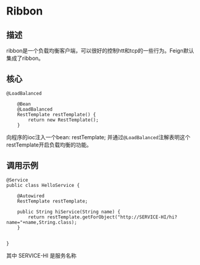 # Ribbon

## 描述
ribbon是一个负载均衡客户端，可以很好的控制htt和tcp的一些行为。Feign默认集成了ribbon。

## 核心

`@LoadBalanced`
```
    @Bean
    @LoadBalanced
    RestTemplate restTemplate() {
        return new RestTemplate();
    }

```
向程序的ioc注入一个bean: restTemplate;
并通过`@LoadBalanced`注解表明这个restTemplate开启负载均衡的功能。

## 调用示例

```
@Service
public class HelloService {

    @Autowired
    RestTemplate restTemplate;

    public String hiService(String name) {
        return restTemplate.getForObject("http://SERVICE-HI/hi?name="+name,String.class);
    }


}
```
其中 SERVICE-HI 是服务名称




